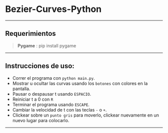 # Bezier-Curves-Python

---

## Requerimientos
> **Pygame** : pip install pygame

---

## Instrucciones de uso:
- Correr el programa con `python main.py`.
- Mostrar u ocultar las curvas usando los `botones` con colores en la pantalla.
- Pausar o despausar t usando `ESPACIO`.
- Reiniciar t a 0 con `R`
- Terminar el programa usando `ESCAPE`.
- Cambiar la velocidad de t con las teclas `-` o `+`.
- Clickear sobre un `punto gris` para moverlo, clickear nuevamente en un nuevo lugar para colocarlo.

---